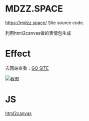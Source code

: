 # MDZZ.SPACE

https://mdzz.space/ Site source code.


利用html2canvas做的表情包生成

# Effect 

去网站查看：[GO SITE][1] 

![截图][2]

# JS
[html2canvas][3] 







  [1]: https://mdzz.space/
  [2]: https://github.com/Tamshen/MDZZ.SPACE/blob/master/data/img.png
  [3]: http://html2canvas.hertzen.com
